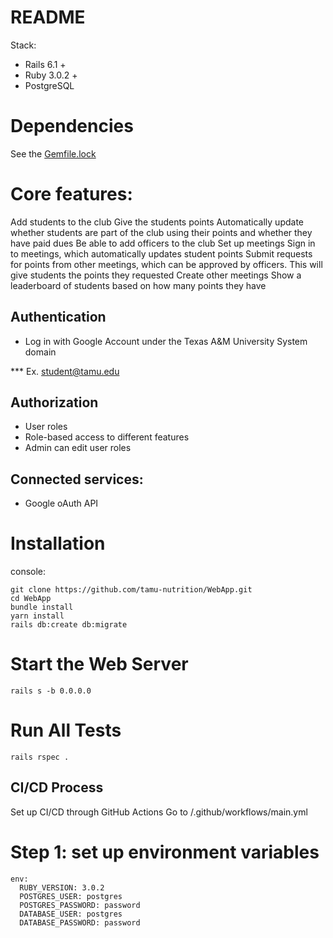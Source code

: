 # README


Stack:

* Rails 6.1 +
* Ruby 3.0.2 +
* PostgreSQL

# Dependencies 
 See the [Gemfile.lock](./Gemfile.lock)

# Core features:

Add students to the club
Give the students points
Automatically update whether students are part of the club using their points and whether they have paid dues
Be able to add officers to the club
Set up meetings
Sign in to meetings, which automatically updates student points
Submit requests for points from other meetings, which can be approved by officers.  This will give students the points they requested
Create other meetings
Show a leaderboard of students based on how many points they have


## Authentication

* Log in with Google Account under the Texas A&M University System domain

*** Ex. student@tamu.edu

## Authorization

* User roles
* Role-based access to different features
* Admin can edit user roles

## Connected services:

* Google oAuth API

# Installation

console:
```
git clone https://github.com/tamu-nutrition/WebApp.git
cd WebApp
bundle install
yarn install
rails db:create db:migrate
```
# Start the Web Server
```
rails s -b 0.0.0.0
```
# Run All Tests
```
rails rspec .

```
## CI/CD Process
Set up CI/CD through GitHub Actions
Go to /.github/workflows/main.yml

# Step 1: set up environment variables
```
env:
  RUBY_VERSION: 3.0.2
  POSTGRES_USER: postgres
  POSTGRES_PASSWORD: password
  DATABASE_USER: postgres
  DATABASE_PASSWORD: password
```


